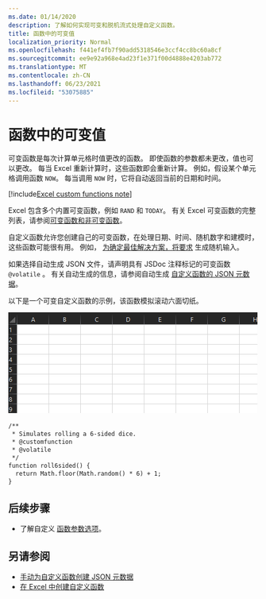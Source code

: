 ```yaml
---
ms.date: 01/14/2020
description: 了解如何实现可变和脱机流式处理自定义函数。
title: 函数中的可变值
localization_priority: Normal
ms.openlocfilehash: f441ef4fb7f90add5318546e3ccf4cc8bc60a8cf
ms.sourcegitcommit: ee9e92a968e4ad23f1e371f00d4888e4203ab772
ms.translationtype: MT
ms.contentlocale: zh-CN
ms.lasthandoff: 06/23/2021
ms.locfileid: "53075885"
---
```

# <a name="volatile-values-in-functions"></a>函数中的可变值

可变函数是每次计算单元格时值更改的函数。 即使函数的参数都未更改，值也可以更改。 每当 Excel 重新计算时，这些函数即会重新计算。 例如，假设某个单元格调用函数 `NOW`。 每当调用 `NOW` 时，它将自动返回当前的日期和时间。

[!include[Excel custom functions note](../includes/excel-custom-functions-note.md)]

Excel 包含多个内置可变函数，例如 `RAND` 和 `TODAY`。 有关 Excel 可变函数的完整列表，请参阅[可变函数和非可变函数](/office/client-developer/excel/excel-recalculation#volatile-and-non-volatile-functions)。

自定义函数允许您创建自己的可变函数，在处理日期、时间、随机数字和建模时，这些函数可能很有用。 例如， [为确定最佳解决方案，将要求](https://en.wikipedia.org/wiki/Monte_Carlo_method) 生成随机输入。

如果选择自动生成 JSON 文件，请声明具有 JSDoc 注释标记的可变函数 `@volatile` 。 有关自动生成的信息，请参阅自动生成 [自定义函数的 JSON 元数据](custom-functions-json-autogeneration.md)。

以下是一个可变自定义函数的示例，该函数模拟滚动六面切纸。

![显示返回随机值的自定义函数的 GIF，用于模拟滚动六面切纸。](../images/six-sided-die.gif)

```JS
/**
 * Simulates rolling a 6-sided dice.
 * @customfunction
 * @volatile
 */
function roll6sided() {
  return Math.floor(Math.random() * 6) + 1;
}
```

## <a name="next-steps"></a>后续步骤
* 了解自定义 [函数参数选项](custom-functions-parameter-options.md)。

## <a name="see-also"></a>另请参阅

* [手动为自定义函数创建 JSON 元数据](custom-functions-json.md)
* [在 Excel 中创建自定义函数](custom-functions-overview.md)
